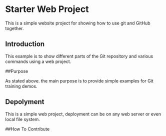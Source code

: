 # Starter Web Project

This is a simple website project for showing how to use git and GitHub together.

## Introduction

This example is to show different parts of the Git repository and various commands using a web project.

##Purpose

As stated above. the main purpose is to provide simple examples for Git training demos.

## Depolyment

This is a simple web project, deployment can be on any web server or even local file system.

##How To Contribute